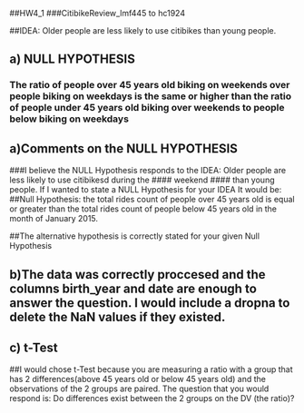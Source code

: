 

##HW4_1
###CitibikeReview_lmf445 to hc1924

##IDEA: Older people are less likely to use citibikes than young people.


## a) NULL HYPOTHESIS
### The ratio of people over 45 years old biking on weekends over people biking on weekdays is the same or higher than the ratio of people under 45 years old biking over weekends to people below biking on weekdays

## a)Comments on the  NULL HYPOTHESIS
###I believe the NULL Hypothesis responds to the IDEA: Older people are less likely to use citibikesd during the #### weekend #### than young people.
If I wanted to state a NULL Hypothesis for your IDEA It would be:
##Null Hypothesis: the total rides count of people over 45 years old is equal or greater than the total rides count of people below 45 years old in the month of January 2015.

##The alternative hypothesis is correctly stated for your given Null Hypothesis

## b)The data was correctly proccesed and the columns birth_year and date are enough to answer the question. I would include a dropna to delete the NaN values if they existed.

## c) t-Test

##I would chose t-Test because you are measuring a ratio with a group that has 2 differences(above 45 years old or below 45 years old) and the observations of the 2 groups are paired. The question that you would respond is: Do differences exist between the 2 groups on the DV (the ratio)?


